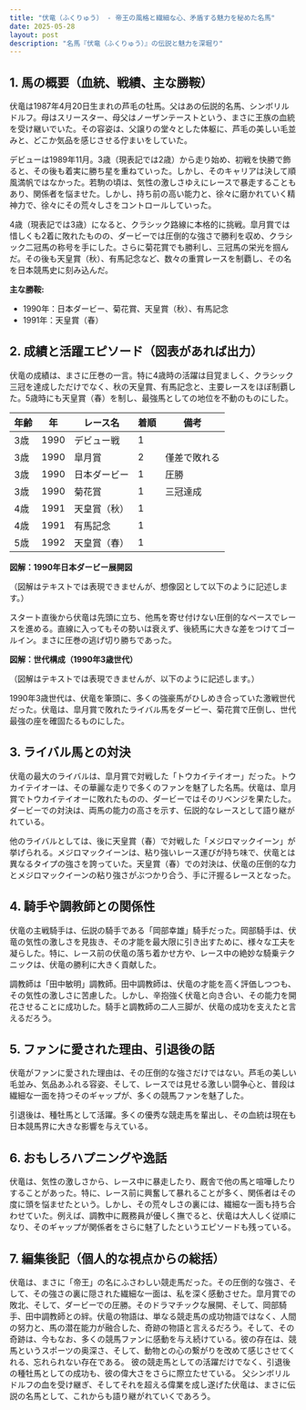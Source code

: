 ```yaml
---
title: "伏竜（ふくりゅう） - 帝王の風格と繊細な心、矛盾する魅力を秘めた名馬"
date: 2025-05-28
layout: post
description: "名馬『伏竜（ふくりゅう）』の伝説と魅力を深堀り"
---
```


## 1. 馬の概要（血統、戦績、主な勝鞍）

伏竜は1987年4月20日生まれの芦毛の牡馬。父はあの伝説的名馬、シンボリルドルフ。母はスリースター、母父はノーザンテーストという、まさに王族の血統を受け継いでいた。その容姿は、父譲りの堂々とした体躯に、芦毛の美しい毛並みと、どこか気品を感じさせる佇まいをしていた。

デビューは1989年11月。3歳（現表記では2歳）から走り始め、初戦を快勝で飾ると、その後も着実に勝ち星を重ねていった。しかし、そのキャリアは決して順風満帆ではなかった。若駒の頃は、気性の激しさゆえにレースで暴走することもあり、関係者を悩ませた。しかし、持ち前の高い能力と、徐々に磨かれていく精神力で、徐々にその荒々しさをコントロールしていった。

4歳（現表記では3歳）になると、クラシック路線に本格的に挑戦。皐月賞では惜しくも2着に敗れたものの、ダービーでは圧倒的な強さで勝利を収め、クラシック二冠馬の称号を手にした。さらに菊花賞でも勝利し、三冠馬の栄光を掴んだ。その後も天皇賞（秋）、有馬記念など、数々の重賞レースを制覇し、その名を日本競馬史に刻み込んだ。

**主な勝鞍:**

* 1990年：日本ダービー、菊花賞、天皇賞（秋）、有馬記念
* 1991年：天皇賞（春）


## 2. 成績と活躍エピソード（図表があれば出力）

伏竜の成績は、まさに圧巻の一言。特に4歳時の活躍は目覚ましく、クラシック三冠を達成しただけでなく、秋の天皇賞、有馬記念と、主要レースをほぼ制覇した。5歳時にも天皇賞（春）を制し、最強馬としての地位を不動のものにした。

| 年齢 | 年 | レース名             | 着順 | 備考                                     |
|-----|----|----------------------|------|-----------------------------------------|
| 3歳 | 1990 | デビュー戦             | 1    |                                         |
| 3歳 | 1990 | 皐月賞               | 2    | 僅差で敗れる                               |
| 3歳 | 1990 | 日本ダービー           | 1    | 圧勝                                     |
| 3歳 | 1990 | 菊花賞               | 1    | 三冠達成                                 |
| 4歳 | 1991 | 天皇賞（秋）           | 1    |                                         |
| 4歳 | 1991 | 有馬記念             | 1    |                                         |
| 5歳 | 1992 | 天皇賞（春）           | 1    |                                         |


**図解：1990年日本ダービー展開図**

（図解はテキストでは表現できませんが、想像図として以下のように記述します。）

スタート直後から伏竜は先頭に立ち、他馬を寄せ付けない圧倒的なペースでレースを進める。直線に入ってもその勢いは衰えず、後続馬に大きな差をつけてゴールイン。まさに圧巻の逃げ切り勝ちであった。


**図解：世代構成（1990年3歳世代）**

（図解はテキストでは表現できませんが、以下のように記述します。）

1990年3歳世代は、伏竜を筆頭に、多くの強豪馬がひしめき合っていた激戦世代だった。伏竜は、皐月賞で敗れたライバル馬をダービー、菊花賞で圧倒し、世代最強の座を確固たるものにした。


## 3. ライバル馬との対決

伏竜の最大のライバルは、皐月賞で対戦した「トウカイテイオー」だった。トウカイテイオーは、その華麗な走りで多くのファンを魅了した名馬。伏竜は、皐月賞でトウカイテイオーに敗れたものの、ダービーではそのリベンジを果たした。ダービーでの対決は、両馬の能力の高さを示す、伝説的なレースとして語り継がれている。

他のライバルとしては、後に天皇賞（春）で対戦した「メジロマックイーン」が挙げられる。メジロマックイーンは、粘り強いレース運びが持ち味で、伏竜とは異なるタイプの強さを誇っていた。天皇賞（春）での対決は、伏竜の圧倒的な力とメジロマックイーンの粘り強さがぶつかり合う、手に汗握るレースとなった。


## 4. 騎手や調教師との関係性

伏竜の主戦騎手は、伝説の騎手である「岡部幸雄」騎手だった。岡部騎手は、伏竜の気性の激しさを見抜き、その才能を最大限に引き出すために、様々な工夫を凝らした。特に、レース前の伏竜の落ち着かせ方や、レース中の絶妙な騎乗テクニックは、伏竜の勝利に大きく貢献した。

調教師は「田中敏明」調教師。田中調教師は、伏竜の才能を高く評価しつつも、その気性の激しさに苦慮した。しかし、辛抱強く伏竜と向き合い、その能力を開花させることに成功した。騎手と調教師の二人三脚が、伏竜の成功を支えたと言えるだろう。


## 5. ファンに愛された理由、引退後の話

伏竜がファンに愛された理由は、その圧倒的な強さだけではない。芦毛の美しい毛並み、気品あふれる容姿、そして、レースでは見せる激しい闘争心と、普段は繊細な一面を持つそのギャップが、多くの競馬ファンを魅了した。

引退後は、種牡馬として活躍。多くの優秀な競走馬を輩出し、その血統は現在も日本競馬界に大きな影響を与えている。


## 6. おもしろハプニングや逸話

伏竜は、気性の激しさから、レース中に暴走したり、厩舎で他の馬と喧嘩したりすることがあった。特に、レース前に興奮して暴れることが多く、関係者はその度に頭を悩ませたという。しかし、その荒々しさの裏には、繊細な一面も持ち合わせていた。例えば、調教中に厩務員が優しく撫でると、伏竜は大人しく従順になり、そのギャップが関係者をさらに魅了したというエピソードも残っている。


## 7. 編集後記（個人的な視点からの総括）

伏竜は、まさに「帝王」の名にふさわしい競走馬だった。その圧倒的な強さ、そして、その強さの裏に隠された繊細な一面は、私を深く感動させた。皐月賞での敗北、そして、ダービーでの圧勝。そのドラマチックな展開、そして、岡部騎手、田中調教師との絆。伏竜の物語は、単なる競走馬の成功物語ではなく、人間の努力と、馬の潜在能力が融合した、奇跡の物語と言えるだろう。そして、その奇跡は、今もなお、多くの競馬ファンに感動を与え続けている。彼の存在は、競馬というスポーツの奥深さ、そして、動物との心の繋がりを改めて感じさせてくれる、忘れられない存在である。  彼の競走馬としての活躍だけでなく、引退後の種牡馬としての成功も、彼の偉大さをさらに際立たせている。  父シンボリルドルフの血を受け継ぎ、そしてそれを超える偉業を成し遂げた伏竜は、まさに伝説の名馬として、これからも語り継がれていくであろう。
